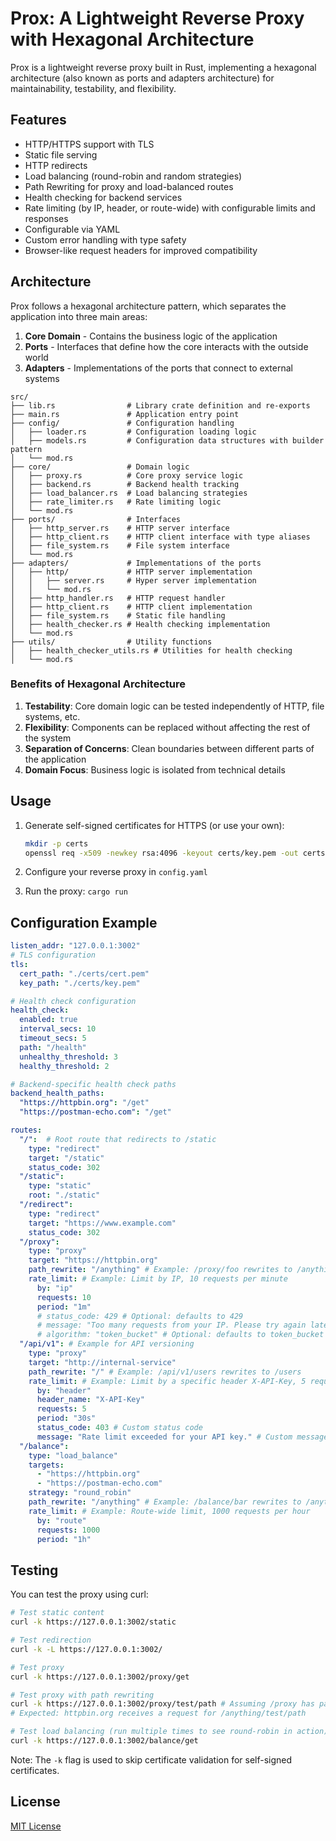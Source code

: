 # Prox: A Lightweight Reverse Proxy with Hexagonal Architecture

Prox is a lightweight reverse proxy built in Rust, implementing a hexagonal architecture (also known as ports and adapters architecture) for maintainability, testability, and flexibility.

## Features

- HTTP/HTTPS support with TLS
- Static file serving
- HTTP redirects
- Load balancing (round-robin and random strategies)
- Path Rewriting for proxy and load-balanced routes
- Health checking for backend services
- Rate limiting (by IP, header, or route-wide) with configurable limits and responses
- Configurable via YAML
- Custom error handling with type safety
- Browser-like request headers for improved compatibility

## Architecture

Prox follows a hexagonal architecture pattern, which separates the application into three main areas:

1. **Core Domain** - Contains the business logic of the application
2. **Ports** - Interfaces that define how the core interacts with the outside world
3. **Adapters** - Implementations of the ports that connect to external systems

```
src/
├── lib.rs                # Library crate definition and re-exports
├── main.rs               # Application entry point 
├── config/               # Configuration handling
│   ├── loader.rs         # Configuration loading logic
│   ├── models.rs         # Configuration data structures with builder pattern
│   └── mod.rs           
├── core/                 # Domain logic
│   ├── proxy.rs          # Core proxy service logic
│   ├── backend.rs        # Backend health tracking
│   ├── load_balancer.rs  # Load balancing strategies
│   ├── rate_limiter.rs   # Rate limiting logic
│   └── mod.rs
├── ports/                # Interfaces
│   ├── http_server.rs    # HTTP server interface
│   ├── http_client.rs    # HTTP client interface with type aliases
│   ├── file_system.rs    # File system interface
│   └── mod.rs
├── adapters/             # Implementations of the ports
│   ├── http/             # HTTP server implementation
│   │   ├── server.rs     # Hyper server implementation
│   │   └── mod.rs
│   ├── http_handler.rs   # HTTP request handler
│   ├── http_client.rs    # HTTP client implementation
│   ├── file_system.rs    # Static file handling
│   ├── health_checker.rs # Health checking implementation
│   └── mod.rs
├── utils/                # Utility functions
│   ├── health_checker_utils.rs # Utilities for health checking
│   └── mod.rs
```

### Benefits of Hexagonal Architecture

1. **Testability**: Core domain logic can be tested independently of HTTP, file systems, etc.
2. **Flexibility**: Components can be replaced without affecting the rest of the system
3. **Separation of Concerns**: Clean boundaries between different parts of the application
4. **Domain Focus**: Business logic is isolated from technical details


## Usage

1. Generate self-signed certificates for HTTPS (or use your own):
   ```bash
   mkdir -p certs
   openssl req -x509 -newkey rsa:4096 -keyout certs/key.pem -out certs/cert.pem -days 365 -nodes -subj '/CN=localhost'
   ```

2. Configure your reverse proxy in `config.yaml`

3. Run the proxy: `cargo run`

## Configuration Example

```yaml
listen_addr: "127.0.0.1:3002"
# TLS configuration
tls:
  cert_path: "./certs/cert.pem"
  key_path: "./certs/key.pem"

# Health check configuration
health_check:
  enabled: true
  interval_secs: 10
  timeout_secs: 5
  path: "/health"
  unhealthy_threshold: 3
  healthy_threshold: 2

# Backend-specific health check paths
backend_health_paths:
  "https://httpbin.org": "/get"
  "https://postman-echo.com": "/get"

routes:
  "/":  # Root route that redirects to /static
    type: "redirect"
    target: "/static"
    status_code: 302
  "/static":
    type: "static"
    root: "./static"
  "/redirect":
    type: "redirect"
    target: "https://www.example.com"
    status_code: 302
  "/proxy":
    type: "proxy"
    target: "https://httpbin.org"
    path_rewrite: "/anything" # Example: /proxy/foo rewrites to /anything/foo
    rate_limit: # Example: Limit by IP, 10 requests per minute
      by: "ip"
      requests: 10
      period: "1m"
      # status_code: 429 # Optional: defaults to 429
      # message: "Too many requests from your IP. Please try again later." # Optional: defaults to "Too Many Requests"
      # algorithm: "token_bucket" # Optional: defaults to token_bucket (current default)
  "/api/v1": # Example for API versioning
    type: "proxy"
    target: "http://internal-service"
    path_rewrite: "/" # Example: /api/v1/users rewrites to /users
    rate_limit: # Example: Limit by a specific header X-API-Key, 5 requests per 30 seconds
      by: "header"
      header_name: "X-API-Key"
      requests: 5
      period: "30s"
      status_code: 403 # Custom status code
      message: "Rate limit exceeded for your API key." # Custom message
  "/balance":
    type: "load_balance"
    targets:
      - "https://httpbin.org"
      - "https://postman-echo.com" 
    strategy: "round_robin"
    path_rewrite: "/anything" # Example: /balance/bar rewrites to /anything/bar
    rate_limit: # Example: Route-wide limit, 1000 requests per hour
      by: "route"
      requests: 1000
      period: "1h"
```

## Testing

You can test the proxy using curl:

```bash
# Test static content
curl -k https://127.0.0.1:3002/static

# Test redirection
curl -k -L https://127.0.0.1:3002/

# Test proxy
curl -k https://127.0.0.1:3002/proxy/get

# Test proxy with path rewriting
curl -k https://127.0.0.1:3002/proxy/test/path # Assuming /proxy has path_rewrite: "/anything"
# Expected: httpbin.org receives a request for /anything/test/path

# Test load balancing (run multiple times to see round-robin in action)
curl -k https://127.0.0.1:3002/balance/get
```

Note: The `-k` flag is used to skip certificate validation for self-signed certificates.

## License

[MIT License](LICENSE)